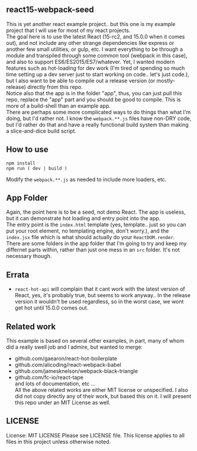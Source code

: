 react15-webpack-seed
---

This is yet another react example project.. but this one is my example project that I will use for most of my react projects.  
The goal here is to use the latest React (15-rc2, and 15.0.0 when it comes out), and not include any other strange dependencies like express or another few small utilities, or gulp, etc. I want everything to be through a module and transpiled through some common tool (webpack in this case), and also to support ES6/ES2015/ES7/whatever.  Yet, I wanted modern features such as hot-loading for dev work (I'm tired of spending so much time setting up a dev server just to start working on code.. let's just code.), but I also want to be able to compile out a release version (or mostly-release) directly from this repo.  
Notice also that the app is in the folder "app", thus, you can just pull this repo, replace the "app" part and you should be good to compile. This is more of a build-shell than an example app.  
There are perhaps some more complicated ways to do things than what I'm doing, but I'd rather not. I know the `webpack.**.js` files have non-DRY code, but I'd rather do that and have a really functional build system than making a slice-and-dice build script.  

## How to use
```
npm install
npm run ( dev | build )
```

Modify the `webpack.**.js` as needed to include more loaders, etc.

## App Folder
Again, the point here is to be a seed, not demo React. The app is useless, but it can demonstrate hot loading and entry point into the app.  
The entry point is the `index.html` template (yes, template.. just so you can put your root element, no templating engine, don't worry.), and the `index.jsx` file which is what should actually do your `ReactDOM.render`.  
There are some folders in the app folder that I'm going to try and keep my differnet parts within, rather than just one mess in an `src` folder. It's not necessary though.

## Errata
* `react-hot-api` will complain that it cant work with the latest version of React, yes, it's probably true, but seems to work anyway.. In the release version it wouldn't be used regardless, so in the worst case, we wont get hot until 15.0.0 comes out.

## Related work
This example is based on several other examples, in part, many of whom did a really swell job and I admire, but wanted to merge:
* github.com/gaearon/react-hot-boilerplate  
* github.com/alicoding/react-webpack-babel  
* github.com/jamesknelson/webpack-black-triangle  
* github.com/fc-io/react-tape  
and lots of documentation, etc ...  
All the above related works are either MIT license or unspecified. I also did not copy directly any of their work, but based this on it.  I will present this repo under an MIT License as well. 

## LICENSE
License:
MIT LICENSE
Please see LICENSE file.
This license applies to all files in this project unless otherwise noted.
